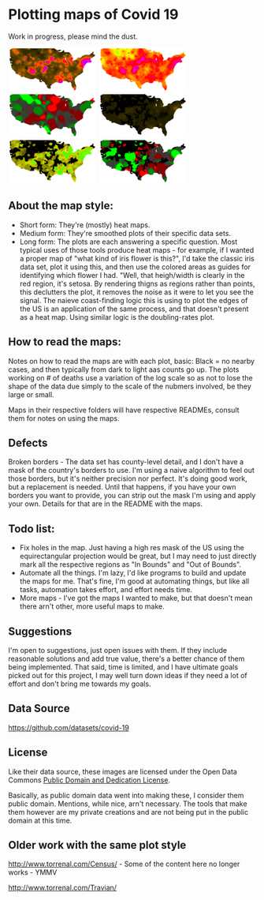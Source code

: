 # Plotting maps of Covid 19

Work in progress, please mind the dust.

![US Map, Total Cases](us-cases-small.png) ![US Map, New Cases](us-new-cases7-small.png) ![US Map, Case Doubling Rates](us-doubling-rates-cases-small.png)
![US Map, Total Deaths](us-deaths-small.png)  ![US Map, New Deaths](us-new-deaths7-small.png) ![US Map, Death Doubling Rates](us-doubling-rates-deaths-small.png)

## About the map style:
* Short form: They're (mostly) heat maps.  
* Medium form: They're smoothed plots of their specific data sets.
* Long form: The plots are each answering a specific question.  Most typical uses of those tools produce heat maps - for example, if I wanted a proper map of "what kind of iris flower is this?", I'd take the classic iris data set, plot it using this, and then use the colored areas as guides for identifying which flower I had.  "Well, that heigh/width is clearly in the red region, it's setosa.  By rendering thigns as regions rather than points, this declutters the plot, it removes the noise as it were to let you see the signal.  The  naieve coast-finding logic this is using to plot the edges of the US is an application of the same process, and that doesn't present as a heat map.  Using similar logic is the doubling-rates plot.

## How to read the maps:
Notes on how to read the maps are with each plot, basic: Black = no nearby cases, and then typically from dark to light aas counts go up.  The plots working on # of deaths use a variation of the log scale so as not to lose the shape of the data due simply to the scale of the nubmers involved, be they large or small.

Maps in their respective folders will have respective READMEs, consult them for notes on using the maps.

## Defects
Broken borders - The data set has county-level detail, and I don't have a mask of the country's borders to use.  I'm using a naive algorithm to feel out those borders, but it's neither precision nor perfect.  It's doing good work, but a replacement is needed.  Until that happens, if you have your own borders you want to provide, you can strip out the mask I'm using and apply your own.  Details for that are in the README with the maps.

## Todo list:
* Fix holes in the map.  Just having a high res mask of the US using the equirectangular projection would be great, but I may need to just directly mark all the respective regions as "In Bounds" and "Out of Bounds".
* Automate all the things.  I'm lazy, I'd like programs to build and update the maps for me.  That's fine, I'm good at automating things, but like all tasks, automation takes effort, and effort needs time.
* More maps - I've got the maps I wanted to make, but that doesn't mean there arn't other, more useful maps  to make.

## Suggestions
I'm open to suggestions, just open issues with them.  If they include reasonable solutions and add true value, there's a better chance of them being implemented.  That said, time is limited, and I have ultimate goals picked out for this project, I may well turn down ideas if they need a lot of effort and don't bring me towards my goals.

## Data Source
https://github.com/datasets/covid-19

## License

Like their data source, these images are licensed under the Open Data Commons [Public Domain and Dedication License][pddl].

[pddl]: https://www.opendatacommons.org/licenses/pddl/1-0/

Basically, as public domain data went into making these, I consider them public domain.  Mentions, while nice, arn't necessary.
The tools that make them however are my private creations and are not being put in the public domain at this time.

## Older work with the same plot style 
http://www.torrenal.com/Census/ - Some of the content here no longer works - YMMV

http://www.torrenal.com/Travian/

